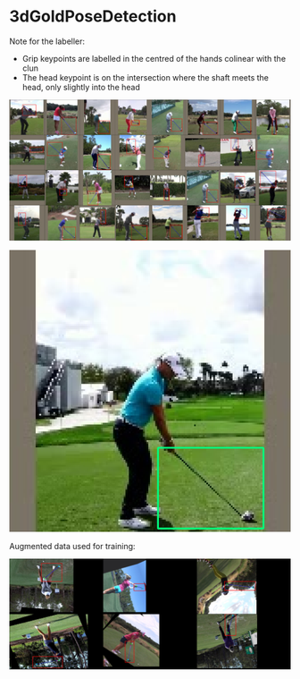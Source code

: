 # 3dGoldPoseDetection

Note for the labeller:
- Grip keypoints are labelled in the centred of the hands colinear with the clun
- The head keypoint is on the intersection where the shaft meets the head, only slightly into the head

![image1](/media/train-dataset.png)

![first-golf-club-prediction](/media/first-golf-club-prediction.png)

Augmented data used for training:

![augmentations](/media/augmentations.png)
